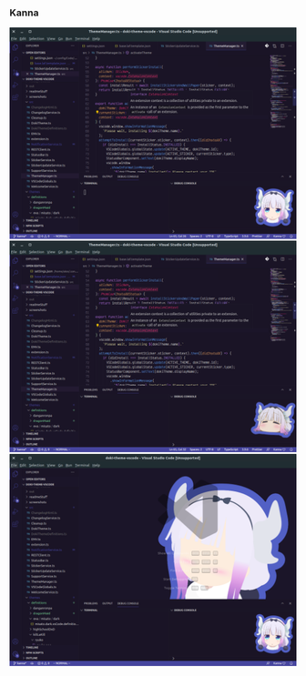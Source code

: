 ### Kanna

![kanna_dark code](../screenshots/dragonMaid/kanna_dark_code.png)
![kanna_dark_secondary code](../screenshots/dragonMaid/kanna_dark_secondary_code.png)
![kanna_dark code](../screenshots/dragonMaid/kanna_dark_wallpaper.png)
